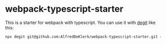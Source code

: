 # webpack-typescript-starter
This is a starter for webpack with typescript.
You can use it with <a href="https://github.com/Rich-Harris/degit" target="_blank">degit</a> like this:
```bash
npx degit git@github.com:AlfredDeKlerk/webpack-typescript-starter.git <your-new-project-directory>
```


